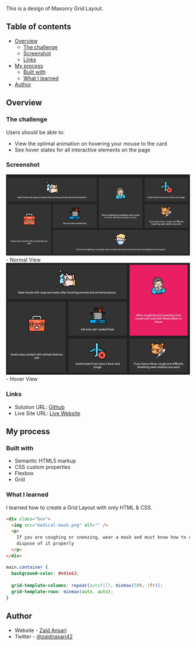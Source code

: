 This is a design of Masonry Grid Layout.

## Table of contents

- [Overview](#overview)
  - [The challenge](#the-challenge)
  - [Screenshot](#screenshot)
  - [Links](#links)
- [My process](#my-process)
  - [Built with](#built-with)
  - [What I learned](#what-i-learned)
- [Author](#author)

## Overview

### The challenge

Users should be able to:

- View the optimal animation on hovering your mouse to the card
- See hover states for all interactive elements on the page

### Screenshot

![](Capture.JPG)- Normal View ![](Capture%202.JPG)- Hover View

### Links

- Solution URL: [Github](https://github.com/zaidansari42/Covid-Masonry-Layout/)
- Live Site URL: [Live Website](https://zaidansari42.github.io/Covid-Masonry-Layout/)

## My process

### Built with

- Semantic HTML5 markup
- CSS custom properties
- Flexbox
- Grid

### What I learned

I learned how to create a Grid Layout with only HTML & CSS.

```html
<div class="box">
  <img src="medical-mask.png" alt="" />
  <p>
    If you are coughing or sneezing, wear a mask and must know how to use it and
    dispose of it properly
  </p>
</div>
```

```css
main.container {
  background-color: #e91e63;

  grid-template-columns: repeat(autofill, minmax(50%, 1fr));
  grid-template-rows: minmax(auto, auto);
}
```

## Author

- Website - [Zaid Ansari](https://github.com/zaidansari42/)
- Twitter - [@zaidnasari42](https://www.twitter.com/zaidnasari42)
